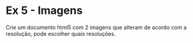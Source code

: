 # Ex 5 - Imagens 

Crie um documento html5 com 2 imagens que alteram de acordo com a resolução, pode escolher quais resoluções.